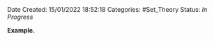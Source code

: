 <br />
<br />

Date Created: 15/01/2022 18:52:18
Categories: #Set_Theory
Status: _In Progress_

**Example.** 
